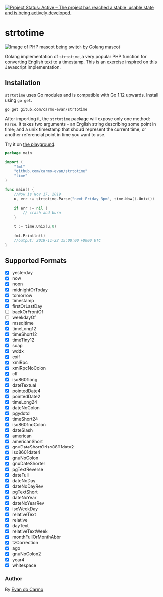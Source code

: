 [![Project Status: Active – The project has reached a stable, usable state and is being actively developed.](https://www.repostatus.org/badges/latest/active.svg)](https://www.repostatus.org/#active)

# strtotime

![Image of PHP mascot being switch by Golang mascot](https://i.imgur.com/8RhHjkD.jpg)

Golang implementation of `strtotime`, a very popular PHP function for converting English text to a timestamp. This is an exercise inspired on [this](https://github.com/kvz/locutus/blob/master/src/php/datetime/strtotime.js) Javascript implementation.

## Installation

`strtotime` uses Go modules and is compatible with Go 1.12 upwards. Install using `go get`.

```
go get gitub.com/carmo-evan/strtotime
```

After importing it, the `strtotime` package will expose only one method: `Parse`. It takes two arguments - an English string describing some point in time; and a unix timestamp that should represent the current time, or another referencial point in time you want to use. 

Try it on [the playground](https://play.golang.org/p/k3RqaQy7CB-).

```go
package main

import (
	"fmt"
	"github.com/carmo-evan/strtotime"
	"time"
)

func main() {
    //Now is Nov 17, 2019
    u, err := strtotime.Parse("next Friday 3pm", time.Now().Unix())
    
    if err != nil {
        // crash and burn
    }

    t := time.Unix(u,0)
    
    fmt.Println(t)
    //output: 2019-11-22 15:00:00 +0000 UTC
}
```

## Supported Formats

- [x] yesterday
- [x] now
- [x] noon
- [x] midnightOrToday
- [x] tomorrow
- [x] timestamp
- [x] firstOrLastDay
- [ ] backOrFrontOf
- [ ] weekdayOf
- [x] mssqltime
- [x] timeLong12
- [x] timeShort12
- [x] timeTiny12
- [x] soap
- [x] wddx
- [x] exif
- [x] xmlRpc
- [x] xmlRpcNoColon
- [x] clf
- [x] iso8601long
- [x] dateTextual
- [x] pointedDate4
- [x] pointedDate2
- [x] timeLong24
- [x] dateNoColon
- [x] pgydotd
- [x] timeShort24
- [x] iso8601noColon
- [x] dateSlash
- [x] american
- [x] americanShort
- [x] gnuDateShortOrIso8601date2
- [x] iso8601date4
- [x] gnuNoColon
- [x] gnuDateShorter
- [x] pgTextReverse
- [x] dateFull
- [x] dateNoDay
- [x] dateNoDayRev
- [x] pgTextShort
- [x] dateNoYear
- [x] dateNoYearRev
- [x] isoWeekDay
- [x] relativeText
- [x] relative
- [x] dayText
- [x] relativeTextWeek
- [x] monthFullOrMonthAbbr
- [x] tzCorrection
- [x] ago
- [x] gnuNoColon2
- [x] year4
- [x] whitespace

### Author

By [Evan do Carmo](https://github.com/carmo-evan)
